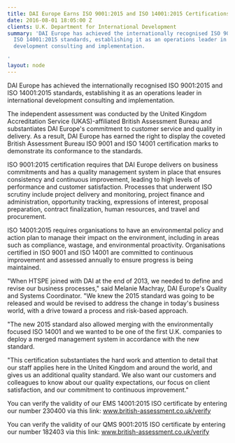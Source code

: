 ```yaml
---
title: DAI Europe Earns ISO 9001:2015 and ISO 14001:2015 Certifications
date: 2016-08-01 18:05:00 Z
clients: U.K. Department for International Development
summary: 'DAI Europe has achieved the internationally recognised ISO 9001:2015 and
  ISO 14001:2015 standards, establishing it as an operations leader in international
  development consulting and implementation.

'
layout: node
---
```


DAI Europe has achieved the internationally recognised ISO 9001:2015 and ISO 14001:2015 standards, establishing it as an operations leader in international development consulting and implementation.

The independent assessment was conducted by the United Kingdom Accreditation Service (UKAS)-affiliated British Assessment Bureau and substantiates DAI Europe's commitment to customer service and quality in delivery. As a result, DAI Europe has earned the right to display the coveted British Assessment Bureau ISO 9001 and ISO 14001 certification marks to demonstrate its conformance to the standards.

ISO 9001:2015 certification requires that DAI Europe delivers on business commitments and has a quality management system in place that ensures consistency and continuous improvement, leading to high levels of performance and customer satisfaction. Processes that underwent ISO scrutiny include project delivery and monitoring, project finance and administration, opportunity tracking, expressions of interest, proposal preparation, contract finalization, human resources, and travel and procurement.

ISO 14001:2015 requires organisations to have an environmental policy and action plan to manage their impact on the environment, including in areas such as compliance, wastage, and environmental proactivity. Organisations certified in ISO 9001 and ISO 14001 are committed to continuous improvement and assessed annually to ensure progress is being maintained.

"When HTSPE joined with DAI at the end of 2013, we needed to define and revise our business processes," said Melanie Machray, DAI Europe's Quality and Systems Coordinator. "We knew the 2015 standard was going to be released and would be revised to address the change in today's business world, with a drive toward a process and risk-based approach.

"The new 2015 standard also allowed merging with the environmentally focused ISO 14001 and we wanted to be one of the first U.K. companies to deploy a merged management system in accordance with the new standard.

"This certification substantiates the hard work and attention to detail that our staff applies here in the United Kingdom and around the world, and gives us an additional quality standard. We also want our customers and colleagues to know about our quality expectations, our focus on client satisfaction, and our commitment to continuous improvement."  

You can verify the validity of our EMS 14001:2015 ISO certificate by entering our number 230400 via this link: www.british-assessment.co.uk/verify
 
You can verify the validity of our QMS 9001:2015  ISO certificate by entering our number 182403 via this link: www.british-assessment.co.uk/verify